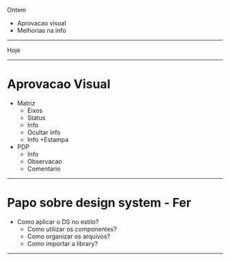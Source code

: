 Ontem
- Aprovacao visual
- Melhorias na info

---

Hoje

---

# Aprovacao Visual
- Matriz
	- Eixos
	- Status
	- Info
	- Ocultar info
	- Info +Estampa
- PDP
	- Info
	- Observacao
	- Comentario

---

# Papo sobre design system - Fer
- Como aplicar o DS no estilo?
	- Como utilizar os componentes?
	- Como organizar os arquivos?
	- Como importar a library?

---

